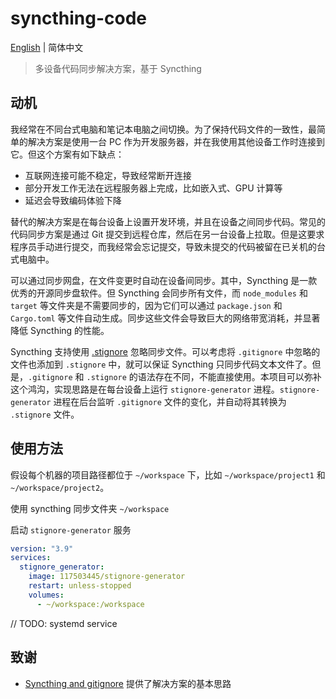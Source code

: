 # syncthing-code

[English](./README.md) | 简体中文

> 多设备代码同步解决方案，基于 Syncthing

## 动机

我经常在不同台式电脑和笔记本电脑之间切换。为了保持代码文件的一致性，最简单的解决方案是使用一台 PC 作为开发服务器，并在我使用其他设备工作时连接到它。但这个方案有如下缺点：

- 互联网连接可能不稳定，导致经常断开连接
- 部分开发工作无法在远程服务器上完成，比如嵌入式、GPU 计算等
- 延迟会导致编码体验下降

替代的解决方案是在每台设备上设置开发环境，并且在设备之间同步代码。常见的代码同步方案是通过 Git 提交到远程仓库，然后在另一台设备上拉取。但是这要求程序员手动进行提交，而我经常会忘记提交，导致未提交的代码被留在已关机的台式电脑中。

可以通过同步网盘，在文件变更时自动在设备间同步。其中，Syncthing 是一款优秀的开源同步盘软件。但 Syncthing 会同步所有文件，而 `node_modules` 和 `target` 等文件夹是不需要同步的，因为它们可以通过 `package.json` 和 `Cargo.toml` 等文件自动生成。同步这些文件会导致巨大的网络带宽消耗，并显著降低 Syncthing 的性能。

Syncthing 支持使用 [.stignore](https://docs.syncthing.net/users/ignoring.html) 忽略同步文件。可以考虑将 `.gitignore` 中忽略的文件也添加到 `.stignore` 中，就可以保证 Syncthing 只同步代码文本文件了。但是，`.gitignore` 和 `.stignore` 的语法存在不同，不能直接使用。本项目可以弥补这个鸿沟，实现思路是在每台设备上运行 `stignore-generator` 进程。`stignore-generator` 进程在后台监听 `.gitignore` 文件的变化，并自动将其转换为 `.stignore` 文件。

## 使用方法

假设每个机器的项目路径都位于 `~/workspace` 下，比如 `~/workspace/project1` 和 `~/workspace/project2`。

使用 syncthing 同步文件夹 `~/workspace`

启动 `stignore-generator` 服务

```yaml
version: "3.9"
services:
  stignore_generator:
    image: 117503445/stignore-generator
    restart: unless-stopped
    volumes:
      - ~/workspace:/workspace
```

// TODO: systemd service

## 致谢

- [Syncthing and gitignore](https://jupblb.prose.sh/stignore) 提供了解决方案的基本思路
